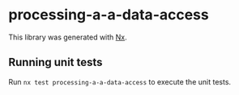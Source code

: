 # processing-a-a-data-access

This library was generated with [Nx](https://nx.dev).

## Running unit tests

Run `nx test processing-a-a-data-access` to execute the unit tests.
